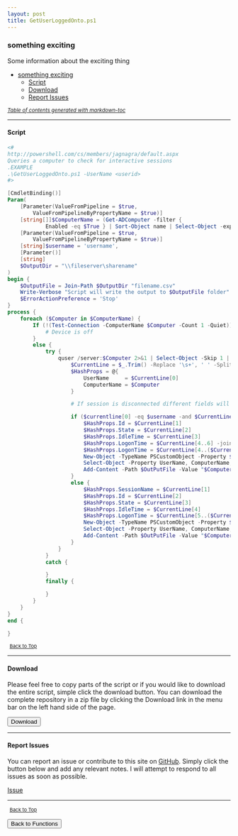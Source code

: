 ```yaml
---
layout: post
title: GetUserLoggedOnto.ps1
---
```


### something exciting

Some information about the exciting thing

- [something exciting](#something-exciting)
  - [Script](#script)
  - [Download](#download)
  - [Report Issues](#report-issues)

<small><i><a href='http://ecotrust-canada.github.io/markdown-toc/'>Table of contents generated with markdown-toc</a></i></small>

---

#### Script

```powershell
<#
http://powershell.com/cs/members/jagnagra/default.aspx
Queries a computer to check for interactive sessions
.EXAMPLE
.\GetUserLoggedOnto.ps1 -UserName <userid>
#>

[CmdletBinding()]
Param(
	[Parameter(ValueFromPipeline = $true,
		ValueFromPipelineByPropertyName = $true)]
	[string[]]$ComputerName = (Get-ADComputer -filter {
			Enabled -eq $True } | Sort-Object name | Select-Object -expand Name),
	[Parameter(ValueFromPipeline = $true,
		ValueFromPipelineByPropertyName = $true)]
	[string]$username = 'username',
	[Parameter()]
	[string]
	$OutputDir = "\\fileserver\sharename"
)
begin {
	$OutputFile = Join-Path $OutputDir "filename.csv"
	Write-Verbose "Script will write the output to $OutputFile folder"
	$ErrorActionPreference = 'Stop'
}
process {
	foreach ($Computer in $ComputerName) {
		If (!(Test-Connection -ComputerName $Computer -Count 1 -Quiet)) {
			# Device is off
		}
		else {
			try {
				quser /server:$Computer 2>&1 | Select-Object -Skip 1 | ForEach-Object {
					$CurrentLine = $_.Trim() -Replace '\s+', ' ' -Split '\s'
					$HashProps = @{
						UserName     = $CurrentLine[0]
						ComputerName = $Computer
					}

					# If session is disconnected different fields will be selected

					if ($currentline[0] -eq $username -and $CurrentLine[2] -eq 'Disc') {
						$HashProps.Id = $CurrentLine[1]
						$HashProps.State = $CurrentLine[2]
						$HashProps.IdleTime = $CurrentLine[3]
						$HashProps.LogonTime = $CurrentLine[4..6] -join ' '
						$HashProps.LogonTime = $CurrentLine[4..($CurrentLine.GetUpperBound(0))] -join ' '
						New-Object -TypeName PSCustomObject -Property $HashProps |
						Select-Object -Property UserName, ComputerName, State, ID, IdleTime, LogonTime
						Add-Content -Path $OutPutFile -Value "$Computer, $CurrentLine[1], State"
					}
					else {
						$HashProps.SessionName = $CurrentLine[1]
						$HashProps.Id = $CurrentLine[2]
						$HashProps.State = $CurrentLine[3]
						$HashProps.IdleTime = $CurrentLine[4]
						$HashProps.LogonTime = $CurrentLine[5..($CurrentLine.GetUpperBound(0))] -join ' '
						New-Object -TypeName PSCustomObject -Property $HashProps |
						Select-Object -Property UserName, ComputerName, State, ID, IdleTime, LogonTime
						Add-Content -Path $OutPutFile -Value "$Computer, $CurrentLine[1], State"
					}
				}
			}
			catch {

			}
			finally {

			}
		}
	}
}
end {

}
```

<span style="font-size:11px;"><a href="#"><i class="fas fa-caret-up" aria-hidden="true" style="color: white; margin-right:5px;"></i>Back to Top</a></span>

---

#### Download

Please feel free to copy parts of the script or if you would like to download the entire script, simple click the download button. You can download the complete repository in a zip file by clicking the Download link in the menu bar on the left hand side of the page.

<button class="btn" type="submit" onclick="window.open('/PowerShell/functions/activeDirectory/GetUserLoggedOnto.ps1')">
    <i class="fa fa-cloud-download-alt">
    </i>
        Download
</button>

---

#### Report Issues

You can report an issue or contribute to this site on <a href="https://github.com/BanterBoy/scripts-blog/issues">GitHub</a>. Simply click the button below and add any relevant notes. I will attempt to respond to all issues as soon as possible.

<!-- Place this tag where you want the button to render. -->

<a class="github-button" href="https://github.com/BanterBoy/scripts-blog/issues/new?title=GetUserLoggedOnto.ps1&body=There is a problem with this function. Please find details below." data-show-count="true" aria-label="Issue BanterBoy/scripts-blog on GitHub">Issue</a>

---

<span style="font-size:11px;"><a href="#"><i class="fas fa-caret-up" aria-hidden="true" style="color: white; margin-right:5px;"></i>Back to Top</a></span>

<a href="/menu/_pages/functions.html">
    <button class="btn">
        <i class='fas fa-reply'>
        </i>
            Back to Functions
    </button>
</a>

[1]: http://ecotrust-canada.github.io/markdown-toc
[2]: https://github.com/googlearchive/code-prettify

```

```
